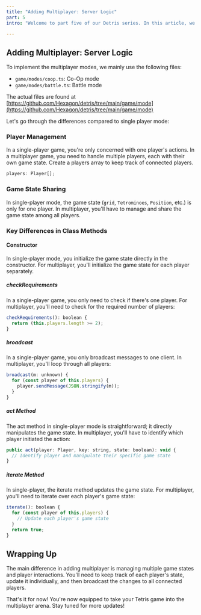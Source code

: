 ```yaml
---
title: "Adding Multiplayer: Server Logic"
part: 5
intro: "Welcome to part five of our Detris series. In this article, we dive into multiplayer action, where we deal with multiple players, and real-time updates. Buckle up!"

---
```


## Adding Multiplayer: Server Logic

To implement the multiplayer modes, we mainly use the following files:

- `game/modes/coop.ts`: Co-Op mode
- `game/modes/battle.ts`: Battle mode

The actual files are found at
[https://github.com/Hexagon/detris/tree/main/game/mode](https://github.com/Hexagon/detris/tree/main/game/mode)

Let's go through the differences compared to single player mode:

### Player Management

In a single-player game, you're only concerned with one player's actions. In a
multiplayer game, you need to handle multiple players, each with their own game
state. Create a players array to keep track of connected players.

```javascript
players: Player[];
```

### Game State Sharing

In single-player mode, the game state (`grid`, `Tetrominoes`, `Position`, etc.)
is only for one player. In multiplayer, you'll have to manage and share the game
state among all players.

### Key Differences in Class Methods

#### Constructor

In single-player mode, you initialize the game state directly in the
constructor. For multiplayer, you'll initialize the game state for each player
separately.

##### checkRequirements

In a single-player game, you only need to check if there's one player. For
multiplayer, you'll need to check for the required number of players:

```javascript
checkRequirements(): boolean {
  return (this.players.length >= 2);
}
```

##### broadcast

In a single-player game, you only broadcast messages to one client. In
multiplayer, you'll loop through all players:

```javascript
broadcast(m: unknown) {
  for (const player of this.players) {
    player.sendMessage(JSON.stringify(m));
  }
}
```

##### act Method

The act method in single-player mode is straightforward; it directly manipulates
the game state. In multiplayer, you'll have to identify which player initiated
the action:

```javascript
public act(player: Player, key: string, state: boolean): void {
  // Identify player and manipulate their specific game state
}
```

##### iterate Method

In single-player, the iterate method updates the game state. For multiplayer,
you'll need to iterate over each player's game state:

```javascript
iterate(): boolean {
  for (const player of this.players) {
    // Update each player's game state
  }
  return true;
}
```

## Wrapping Up

The main difference in adding multiplayer is managing multiple game states and
player interactions. You'll need to keep track of each player's state, update it
individually, and then broadcast the changes to all connected players.

That's it for now! You're now equipped to take your Tetris game into the
multiplayer arena. Stay tuned for more updates!
